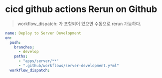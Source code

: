 # cicd github actions Rerun on Github

> workflow_dispatch: 가 포함되어 있으면 수동으로 rerun 가능하다.

```yaml
name: Deploy to Server Development
on:
  push:
    branches:
      - develop
    paths:
      - "apps/server/**"
      - ".github/workflows/server-development.y*ml"
  workflow_dispatch:
```
